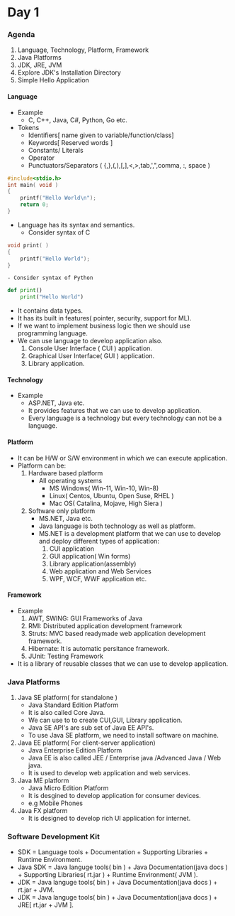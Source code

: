 # Day 1
### Agenda
1. Language, Technology, Platform, Framework
2. Java Platforms
3. JDK, JRE, JVM
4. Explore JDK's Installation Directory
5. Simple Hello Application

#### Language
- Example
    - C, C++, Java, C#, Python, Go etc.
- Tokens
    - Identifiers[ name given to variable/function/class]
    - Keywords[ Reserved words ]
    - Constants/ Literals
    - Operator
    - Punctuators/Separators ( {,},(,),[,],<,>,tab,',",comma, :, space )
```C
#include<stdio.h>
int main( void )
{
    printf("Hello World\n");
    return 0;
}
```
- Language has its syntax and semantics.
    - Consider syntax of C
```C
void print( )
{
    printf("Hello World");
}
```
    - Consider syntax of Python
```python
def print()
    print("Hello World")
```
- It contains data types.
- It has its built in features( pointer, security, support for ML).
- If we want to implement business logic then we should use programming language.
- We can use language to develop application also.
    1. Console User Interface ( CUI ) application.
    2. Graphical User Interface( GUI ) application.
    3. Library application.
#### Technology
- Example
    - ASP.NET, Java etc.
    - It provides features that we can use to develop application.
    - Every language is a technology but every technology can not be a language.
#### Platform
- It can be H/W or S/W environment in which we can execute application.
- Platform can be:
    1. Hardware based platform
        - All operating systems
            - MS Windows( Win-11, Win-10, Win-8)
            - Linux( Centos, Ubuntu, Open Suse, RHEL )
            - Mac OS( Catalina, Mojave, High Siera )
    2. Software only platform
        - MS.NET, Java etc.
        - Java language is both technology as well as platform.
        - MS.NET is a development platform that we can use to develop and deploy different types of application:
            1. CUI application
            2. GUI application( Win forms)
            3. Library application(assembly)
            4. Web application and Web Services
            5. WPF, WCF, WWF application etc.
#### Framework
- Example
    1. AWT, SWING: GUI Frameworks of Java
    2. RMI: Distributed application development framework
    3. Struts: MVC based readymade web application development framework.
    4. Hibernate: It is automatic persitance framework.
    5. JUnit: Testing Framework
- It is a library of reusable classes that we can use to develop application.

### Java Platforms
1. Java SE platform( for standalone )
    - Java Standard Edition Platform
    - It is also called Core Java.
    - We can use to to create CUI,GUI, Library application.
    - Java SE API's are sub set of Java EE API's.
    - To use Java SE platform, we need to install software on machine.
2. Java EE platform( For client-server application)
    - Java Enterprise Edition Platform
    - Java EE is also called JEE / Enterprise java /Advanced Java / Web java.
    - It is used to develop web application and web services.
3. Java ME platform
    - Java Micro Edition Platform
    - It is desgined to develop application for consumer devices.
    - e.g Mobile Phones
4. Java FX platform
    - It is designed to develop rich UI application for internet.

### Software Development Kit
- SDK = Language tools + Documentation + Supporting Libraries + Runtime Environment.
- Java SDK = Java languge tools( bin ) + Java Documentation(java docs ) + Supporting Libraries( rt.jar ) + Runtime Environment( JVM ).
- JDK = Java languge tools( bin ) + Java Documentation(java docs ) + rt.jar  + JVM.
- JDK = Java languge tools( bin ) + Java Documentation(java docs ) + JRE[ rt.jar  + JVM ].





 